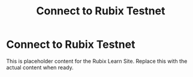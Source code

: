 ﻿---
title: Connect to Rubix Testnet
sidebar_label: Connect to Rubix Testnet
---

<!-- File: docs/developer-guides/setup/testnet.md -->
# Connect to Rubix Testnet

This is placeholder content for the Rubix Learn Site. Replace this with the actual content when ready.
